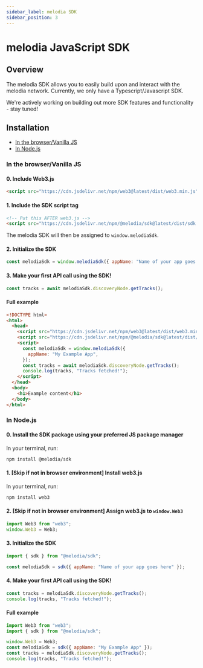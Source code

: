 ```yaml
---
sidebar_label: melodia SDK
sidebar_position: 3
---
```


# melodia JavaScript SDK

## Overview

The melodia SDK allows you to easily build upon and interact with the melodia network. Currently, we only have a Typescript/Javascript SDK.

We're actively working on building out more SDK features and functionality - stay tuned!

## Installation

- [In the browser/Vanilla JS](#in-the-browservanilla-js)
- [In Node.js](#in-nodejs)

### In the browser/Vanilla JS

#### 0. Include Web3.js

```html
<script src="https://cdn.jsdelivr.net/npm/web3@latest/dist/web3.min.js"></script>
```

#### 1. Include the SDK script tag

```html
<!-- Put this AFTER web3.js -->
<script src="https://cdn.jsdelivr.net/npm/@melodia/sdk@latest/dist/sdk.min.js"></script>
```

The melodia SDK will then be assigned to `window.melodiaSdk`.

#### 2. Initialize the SDK

```js
const melodiaSdk = window.melodiaSdk({ appName: "Name of your app goes here" });
```

#### 3. Make your first API call using the SDK!

```js
const tracks = await melodiaSdk.discoveryNode.getTracks();
```

#### Full example

```html title="index.html"
<!DOCTYPE html>
<html>
  <head>
    <script src="https://cdn.jsdelivr.net/npm/web3@latest/dist/web3.min.js"></script>
    <script src="https://cdn.jsdelivr.net/npm/@melodia/sdk@latest/dist/sdk.min.js"></script>
    <script>
      const melodiaSdk = window.melodiaSdk({
        appName: "My Example App",
      });
      const tracks = await melodiaSdk.discoveryNode.getTracks();
      console.log(tracks, "Tracks fetched!");
    </script>
  </head>
  <body>
    <h1>Example content</h1>
  </body>
</html>
```

### In Node.js

#### 0. Install the SDK package using your preferred JS package manager

In your terminal, run:

```bash
npm install @melodia/sdk
```

#### 1. [Skip if not in browser environment] Install web3.js

In your terminal, run:

```bash
npm install web3
```

#### 2. [Skip if not in browser environment] Assign web3.js to `window.Web3`

```js
import Web3 from "web3";
window.Web3 = Web3;
```

#### 3. Initialize the SDK

```js
import { sdk } from "@melodia/sdk";

const melodiaSdk = sdk({ appName: "Name of your app goes here" });
```

#### 4. Make your first API call using the SDK!

```js
const tracks = melodiaSdk.discoveryNode.getTracks();
console.log(tracks, "Tracks fetched!");
```

#### Full example

```js title="app.js"
import Web3 from "web3";
import { sdk } from "@melodia/sdk";

window.Web3 = Web3;
const melodiaSdk = sdk({ appName: "My Example App" });
const tracks = melodiaSdk.discoveryNode.getTracks();
console.log(tracks, "Tracks fetched!");
```
